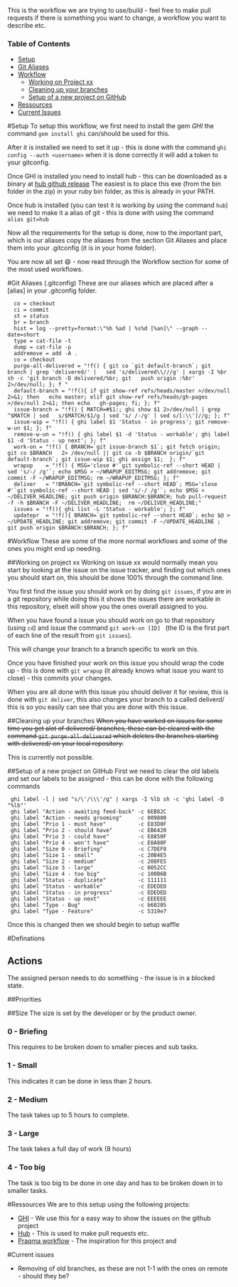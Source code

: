 This is the workflow we are trying to use/build - feel free to make pull requests if there is something you want to change, a workflow you want to describe etc.


### Table of Contents
 * [Setup](#setup)
 * [Git Aliases](#git-aliases-gitconfig)
 * [Workflow](#workflow)
   * [Working on Project xx](#working-on-project-xx)
   * [Cleaning up your branches](#cleaning-up-your-branches)
   * [Setup of a new project on GitHub](#setup-of-a-new-project-on-github)
 * [Ressources](#ressources)
 * [Current Issues](#current-issues)

#Setup 
 To setup this workflow, we first need to install the gem *GHI* the command `gem install ghi` can/should be used for this.

 After it is installed we need to set it up - this is done with the command `ghi config --auth <username>` when it is done correctly it will add a token to your gitconfig.

 Once GHI is installed you need to install hub - this can be downloaded as a binary at [hub github release](https://github.com/github/hub/releases) The easiest is to place this exe (from the bin folder in the zip) in your ruby bin folder, as this is already in your PATH.

 Once hub is installed (you can test it is working by using the command `hub`) we need to make it a alias of git - this is done with using the command `alias git=hub`

 Now all the requirements for the setup is done, now to the important part, which is our aliases copy the aliases from the section Git Aliases and place them into your .gitconfig  (it is in  your home folder).

 You are now all set :smile: - now read through the Workflow section for some of the most used workflows. 

#Git Aliases (.gitconfig) 
 These are our aliases which are placed after a [alias] in your .gitconfig folder.
```
  co = checkout
  ci = commit
  st = status
  br = branch
  hist = log --pretty=format:\"%h %ad | %s%d [%an]\" --graph --date=short
  type = cat-file -t
  dump = cat-file -p
  addremove = add -A .
  co = checkout
  purge-all-delivered = "!f() { git co `git default-branch`; git branch | grep 'delivered/' |   sed 's/delivered\\///g' | xargs -I %br sh -c 'git branch -D delivered/%br; git   push origin :%br' 2>/dev/null; }; f "
  default-branch = "!f(){ if git show-ref refs/heads/master >/dev/null 2>&1; then   echo master; elif git show-ref refs/heads/gh-pages >/dev/null 2>&1; then echo   gh-pages; fi; }; f"
  issue-branch = "!f() { MATCH=#$1:; ghi show $1 2>/dev/null | grep ^$MATCH | sed   s/$MATCH/$1/g | sed 's/ /-/g' | sed s/[:\\']//g; }; f"
  issue-wip = "!f() { ghi label $1 'Status - in progress'; git remove-w-un $1; }; f"
  remove-w-un = "!f() { ghi label $1 -d 'Status - workable'; ghi label $1 -d 'Status - up next'; }; f"
  work-on = "!f() { BRANCH=`git issue-branch $1`; git fetch origin; git co $BRANCH   2> /dev/null || git co -b $BRANCH origin/`git default-branch`; git issue-wip $1; ghi assign $1;  }; f"
  wrapup    = "!f() { MSG='close #'`git symbolic-ref --short HEAD | sed 's/-/ /g'`; echo $MSG > ~/WRAPUP_EDITMSG; git addremove; git commit -F ~/WRAPUP_EDITMSG; rm ~/WRAPUP_EDITMSG; }; f"
  deliver   = "!BRANCH=`git symbolic-ref --short HEAD`; MSG='close #'`git symbolic-ref --short HEAD | sed 's/-/ /g'`; echo $MSG > ~/DELIVER_HEADLINE; git push origin $BRANCH:$BRANCH; hub pull-request -f -h $BRANCH -F ~/DELIVER_HEADLINE;  rm ~/DELIVER_HEADLINE;"
  issues = "!f(){ ghi list -L 'Status - workable'; }; f"
  updatepr  = "!f(){ BRANCH=`git symbolic-ref --short HEAD`; echo $@ > ~/UPDATE_HEADLINE; git addremove; git commit -F ~/UPDATE_HEADLINE ; git push origin $BRANCH:$BRANCH; }; f"

```

#Workflow
These are some of the more normal workflows and some of the ones you might end up needing.

##Working on project xx
 Working on issue xx would normally mean you start by looking at the issue on the issue tracker, and finding out which ones you should start on, this should be done 100% through the command line.

 You first find the issue you should work on by doing `git issues`, if you are in a git repository while doing this it shows the issues there are workable in this repository, elseit will show you the ones overall assigned to you.

 When you have found a issue you should work on go to that repository (using `cd`)  and issue the command `git work-on [ID] ` (the ID is the first part of each line of the result from `git issues`).

 This will change your branch to a branch specific to work on this.

 Once you have finished your work on this issue you should wrap the code up - this is done with `git wrapup`  (it already knows what issue you want to close) - this commits your changes.

 When you are all done with this issue you should deliver it for review, this is done with `git deliver`, this also changes your branch to a called deliverd/ this is so you easily can see that you are done with this issue.

##Cleaning up your branches
 <del>When you have worked on issues for some time you get alot of delivered/ branches, these can be cleared with the command `git purge-all-delivered` which deletes the branches starting with delivered/ on your local repository.</del>
 
 This is currently not possible.


##Setup of a new project on GitHub
 First we need to clear the old labels and set our labels to be assigned - this can be done with the following commands 

 ```
  ghi label -l | sed "s/\'/\\\'/g" | xargs -I %lb sh -c 'ghi label -D "%lb"'
  ghi label "Action - awaiting feed-back" -c 6EB82C
  ghi label "Action - needs grooming"     -c 009800
  ghi label "Prio 1 - must have"          -c E83D0F
  ghi label "Prio 2 - should have"        -c EB6420
  ghi label "Prio 3 - could have"         -c E8850F
  ghi label "Prio 4 - won't have"         -c E8A80F
  ghi label "Size 0 - Briefing"           -c C7DEF8
  ghi label "Size 1 - small"              -c 20B4E5
  ghi label "Size 2 - medium"             -c 208FE5
  ghi label "Size 3 - large"              -c 0052CC
  ghi label "Size 4 - too big"            -c 100B6B
  ghi label "Status - duplicate"          -c 111111
  ghi label "Status - workable"           -c EDEDED
  ghi label "Status - in progress"        -c EDEDED
  ghi label "Status - up next"            -c EEEEEE
  ghi label "Type - Bug"                  -c b60205
  ghi label "Type - Feature"              -c 5319e7
 ```

 Once this is changed then we should begin to setup waffle


#Definations
## Actions
The assigned person needs to do something - the issue is in a blocked state.

##Priorities

##Size
 The size is set by the developer or by the product owner.

### 0 - Briefing
 This requires to be broken down to smaller pieces and sub tasks.

### 1 - Small
 This indicates it can be done in less than 2 hours.

### 2 - Medium
The task takes up to 5 hours to complete.

### 3 - Large
The task takes a full day of work (8 hours)

### 4 - Too big
The task is too big to be done in one day and has to be broken down in to smaller tasks.


#Ressources
 We are to this setup using the following projects:
 - [GHI](https://github.com/stephencelis/ghi) - We use this for a easy way to show the issues on the github project
 - [Hub](https://github.com/github/hub) - This is used to make pull requests etc.
 - [Praqma workflow](http://www.praqma.com/stories/a-pragmatic-workflow) - The inspiration for this project and 



#Current issues
 - Removing of old branches, as these are not 1-1 with the ones on remote - should they be? 
